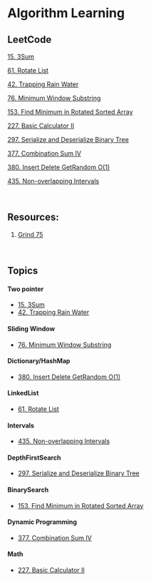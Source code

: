 # Algorithm Learning

## LeetCode

[15. 3Sum](https://github.com/kai-ion/Technical-Programming-Practice/blob/main/LeetCode/0015.%203Sum.md)

[61. Rotate List](https://github.com/kai-ion/Technical-Programming-Practice/blob/main/LeetCode/0061.%20Rotate%20List.md)

[42. Trapping Rain Water ](https://github.com/kai-ion/Technical-Programming-Practice/blob/main/LeetCode/0042.%20Trapping%20Rain%20Water.md)

[76. Minimum Window Substring](https://github.com/kai-ion/Technical-Programming-Practice/blob/main/LeetCode/0076.%20Minimum%20Window%20Substring.md)

[153. Find Minimum in Rotated Sorted Array](https://github.com/kai-ion/Technical-Programming-Practice/blob/main/LeetCode/0153.%20Find%20Minimum%20in%20Rotated%20Sorted%20Array.md)

[227. Basic Calculator II](https://github.com/kai-ion/Technical-Programming-Practice/blob/main/LeetCode/0227.%20Basic%20Calculator%20II.md)

[297. Serialize and Deserialize Binary Tree](https://github.com/kai-ion/Technical-Programming-Practice/blob/main/LeetCode/0297.%20Serialize%20and%20Deserialize%20Binary%20Tree.md)

[377. Combination Sum IV](https://github.com/kai-ion/Technical-Programming-Practice/blob/main/LeetCode/0377.%20Combination%20Sum%20IV.md)

[380. Insert Delete GetRandom O(1)](https://github.com/kai-ion/Technical-Programming-Practice/blob/main/LeetCode/0380.%20Insert%20Delete%20GetRandom%20O(1).md)

[435. Non-overlapping Intervals](https://github.com/kai-ion/Technical-Programming-Practice/blob/main/LeetCode/0435.%20Non-overlapping%20Intervals.md)

<br>

## Resources:
1.  [Grind 75](https://www.techinterviewhandbook.org/grind75)

<br>

## Topics

#### Two pointer
* [15. 3Sum](https://github.com/kai-ion/Technical-Programming-Practice/blob/main/LeetCode/0015.%203Sum.md)
* [42. Trapping Rain Water ](https://github.com/kai-ion/Technical-Programming-Practice/blob/main/LeetCode/0042.%20Trapping%20Rain%20Water.md)

#### Sliding Window
* [76. Minimum Window Substring](https://github.com/kai-ion/Technical-Programming-Practice/blob/main/LeetCode/0076.%20Minimum%20Window%20Substring.md)

#### Dictionary/HashMap
* [380. Insert Delete GetRandom O(1)](https://github.com/kai-ion/Technical-Programming-Practice/blob/main/LeetCode/0380.%20Insert%20Delete%20GetRandom%20O(1).md)

#### LinkedList
* [61. Rotate List](https://github.com/kai-ion/Technical-Programming-Practice/blob/main/LeetCode/0061.%20Rotate%20List.md)

#### Intervals
* [435. Non-overlapping Intervals](https://github.com/kai-ion/Technical-Programming-Practice/blob/main/LeetCode/0435.%20Non-overlapping%20Intervals.md)

#### DepthFirstSearch
* [297. Serialize and Deserialize Binary Tree](https://github.com/kai-ion/Technical-Programming-Practice/blob/main/LeetCode/0297.%20Serialize%20and%20Deserialize%20Binary%20Tree.md)

#### BinarySearch
* [153. Find Minimum in Rotated Sorted Array](https://github.com/kai-ion/Technical-Programming-Practice/blob/main/LeetCode/0153.%20Find%20Minimum%20in%20Rotated%20Sorted%20Array.md)

#### Dynamic Programming
* [377. Combination Sum IV](https://github.com/kai-ion/Technical-Programming-Practice/blob/main/LeetCode/0377.%20Combination%20Sum%20IV.md)

#### Math
* [227. Basic Calculator II](https://github.com/kai-ion/Technical-Programming-Practice/blob/main/LeetCode/0227.%20Basic%20Calculator%20II.md)
